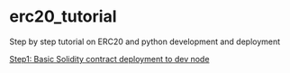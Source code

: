 # erc20_tutorial
Step by step tutorial on ERC20 and python development and deployment

[Step1: Basic Solidity contract deployment to dev node](https://github.com/surge-/erc20_tutorial/wiki/Step1)

